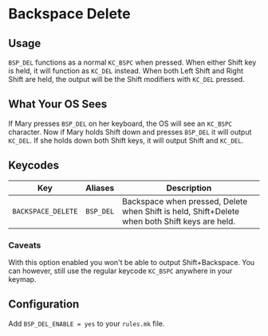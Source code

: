 # Backspace Delete

## Usage

`BSP_DEL` functions as a normal `KC_BSPC` when pressed. When either Shift key is held, it will function as `KC_DEL` instead. When both Left Shift and Right Shift are held, the output will be the Shift modifiers with `KC_DEL` pressed.

## What Your OS Sees

If Mary presses `BSP_DEL` on her keyboard, the OS will see an `KC_BSPC` character. Now if Mary holds Shift down and presses `BSP_DEL` it will output `KC_DEL`. If she holds down both Shift keys, it will output Shift and `KC_DEL`.

## Keycodes

|Key      |Aliases    |Description                                                       |
|---------|-----------|------------------------------------------------------------------|
|`BACKSPACE_DELETE`|`BSP_DEL`|Backspace when pressed, Delete when Shift is held, Shift+Delete when both Shift keys are held.|

### Caveats

With this option enabled you won't be able to output Shift+Backspace. You can however, still use the regular keycode `KC_BSPC` anywhere in your keymap.

## Configuration

Add `BSP_DEL_ENABLE = yes` to your `rules.mk` file.
